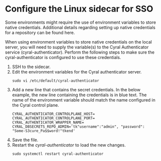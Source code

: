 # Configure the Linux sidecar for SSO

Some environments might require the use of environment variables to
store native credentials. Additional details regarding setting up
native credentials for a repository can be found here.

When using environment variables to store native credentials on the
local server, you will need to supply the variable(s) to the Cyral
Authenticator service (cyral-authenticator). Perform the following
steps to make sure the cyral-authenticator is configured to use these
credentials.

1. SSH to the sidecar.
1. Edit the environment variables for the Cyral authenticator server.
   ```
   sudo vi /etc/default/cyral-authenticator
   ```
1. Add a new line that contains the secret credentials. In the below
   example, the new line containing the credentials is in blue text.
   The name of the environment variable should match the name
   configured in the Cyral control plane.
   ```
   CYRAL_AUTHENTICATOR_CONTROLPLANE_HOST=
   CYRAL_AUTHENTICATOR_CONTROLPLANE_PORT=
   CYRAL_AUTHENTICATOR_WRAPPER_NAME=
   CYRAL_DBSECRETS_REPO_ADMIN='tk"username":"admin", "password": "Some-S3cure_Pa$$word!"tkend'
   ```
1. Save the file.
1. Restart the *cyral-authenticator* to load the new changes.
   ```
   sudo systemctl restart cyral-authenticator
   ```
